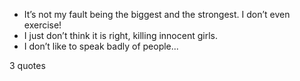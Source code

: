  - It’s not my fault being the biggest and the strongest. I don’t even exercise!
 - I just don’t think it is right, killing innocent girls.
 - I don’t like to speak badly of people...

3 quotes
